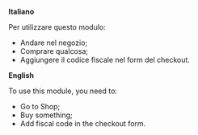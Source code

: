 **Italiano**

Per utilizzare questo modulo:

- Andare nel negozio;
- Comprare qualcosa;
- Aggiungere il codice fiscale nel form del checkout.

**English**

To use this module, you need to:

- Go to Shop;
- Buy something;
- Add fiscal code in the checkout form.
